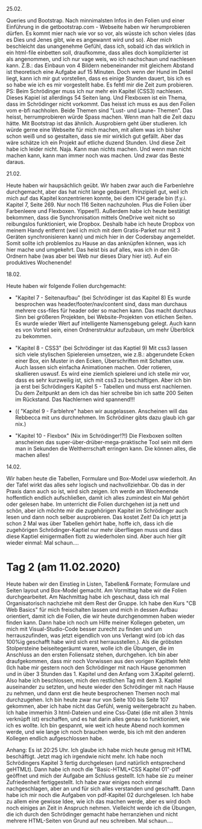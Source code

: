 25.02.

Queries und Bootstrap. Nach minnimalsten Infos in den Folien und einer Einführung in die getbootstrap.com - Webseite haben wir herumprobieren dürfen. Es kommt mier nach wie vor so vor, als wüsste ich schon vieles (das es Dies und Jenes gibt, wie es angewannt wird und so). Aber mich beschleicht das unangenehme Gefühl, dass ich, sobald ich das wirklich in ein html-file einbetten soll, draufkomme, dass alles doch komplizierter ist als angenommen, und ich nur vage weis, wo ich nachschaun und nachlesen kann. Z.B.: das Einbaun von 4 Bildern nebeneinander mit gleichem Abstand ist theoretisch eine Aufgabe auf 15 Minuten. Doch wenn der Hund im Deteil liegt, kann ich mir gut vorstellen, dass es einige Stunden dauert, bis ich es so habe wie ich es mir vorgestellt habe. Es fehtl mir die Zeit zum probieren. 
PS: Beim Schrödinger muss ich nur mehr ein Kapitel (CSS3) nachlesen. Dieses Kapiel ist allerdings 54 Seiten lang. Und Flexboxen ist ein Thema, dass im Schrödinger nicht vorkommt. Das heisst ich muss es aus den Folien vom e-bfi nachholen. Beide Themen sind "Lust- und Laune- Themen". Das heisst, herrumprobieren würde Spass machen. Wenn man halt die Zeit dazu hätte. Mit Bootstrap ist das ähnlich. Ausprobiern geht über studieren. Ich würde gerne eine Webseite für mich machen, mit allem was ich bisher schon weiß und so gestalten, dass sie mir wirklich gut gefällt. Aber das wäre schätze ich ein Projekt auf etliche duzend Stunden. Und diese Zeit habe ich leider nicht. Naja. Kann man nichts machen. Und wenn man nicht machen kann, kann man immer noch was machen. Und zwar das Beste daraus. 

21.02.

Heute haben wir haupsächlich geübt. Wir haben zwar auch die Farbenlehre durchgemacht, aber das hat nicht lange gedauert. Prinzipiell gut, weil ich mich auf das Kapitel konzentrieren konnte, bei dem ICH gerade bin (f.y.i. Kapitel 7, Seite 269. Nur noch 116 Seiten nachzuholen. Plus die Folien über Farbenleere und Flexboxen. Yippee!!). Außerdem habe ich heute bestätigt bekommen, dass die Synchronisation mittels OneDrive weit nicht so reibungslos funktioniert, wie Dropbox. Deshalb habe ich heute Dropbox von meinem Handy entfernt (weil ich mich mit dem Gratis-Parket nur mit 3 Geräten synchronisieren kann) und mich hier in der Codersbay angemeldet. Somit sollte ich problemlos zu Hause an das anknüpfen können, was ich hier mache und umgekehrt. Das heist bis auf alles, was ich in den Git-Ordnern habe (was aber bei Web nur dieses Diary hier ist). Auf ein produktives Wochenende!



18.02.

Heute haben wir folgende Folien durchgemacht:

- "Kapitel 7 - Seitenaufbau" (bei Schrödinger ist das Kapitel 8)
Es wurde besprochen was header/footer/nav/content sind, dass man durchaus
mehrere css-files für header oder so machen kann. Das macht durchaus Sinn 
bei größeren Projekten, bei Website-Projekten von etlichen Seiten. Es wurde
wieder Wert auf intelligente Namensgebung gelegt. Auch kann es von Vorteil
sein, einen Ordnerstruktur aufzubaun, um mehr Überblick zu bekommen. 

- "Kapitel 8 - CSS3" (bei Schrödinger ist das Kaptiel 9)
Mit css3 lassen sich viele stylischen Spielereien umsetzen, wie z.B.: 
abgerundete Ecken einer Box, ein Muster in den Ecken, Überschriften mit 
Schatten usw. Auch lassen sich einfacha Animationen machen. Oder rotieren, 
skallieren uswusf. Es wird eine ziemlich spielerei und ich stelle mir vor, 
dass es sehr kurzweilig ist, sich mit css3 zu beschäftigen. Aber ich bin ja 
erst bei Schrödingers Kapitel 5 - Tabellen und muss erst nachlernen. Du dem 
Zeitpunkt an dem ich das hier schreibe bin ich satte 200 Seiten im Rückstand.
Das Nachlernen wird spannend!!!

- (( "Kapitel 9 - Farblehre" haben wir ausgelassen. Anscheinen will das 
Rebbecca mit uns durchnehmen. Im Schrödiner gibts dazu glaub ich gar nix.)

- "Kapitel 10 - Flexbox" (Nix im Schrödinger!?!)
Die Flexboxen sollten anscheinen das super-über-drüber-mega-praktische Tool
sein mit dem man in Sekunden die Weltherrschaft erringen kann. Die können 
alles, die machen alles! 





14.02.

Wir haben heute die Tabellen, Formulare und Box-Model usw wiederholt.
An der Tafel wirkt das alles sehr logisch und nachvollziehbar. Ob das 
in der Praxis dann auch so ist, wird sich zeigen. Ich werde am Wochenende
hoffentlich endlich aufschließen, damit ich alles zumindest ein Mal gehört 
oder gelesen habe. 
Im unterricht die Folien durchgehen ist ja nett und schön, aber ich möchte
mir die zugehörigen Kapitel im Schrödinger auch lesen und dann noch selber
ausprobieren. Das kostet Zeit!
Da ich jetzt ja schon 2 Mal was über Tabellen gehört habe, hoffe ich, dass
ich die zugehörigen Schrödinger-Kaptiel nur mehr überfliegen muss und dass
diese Kaptiel einigermaßen flott zu wiederholen sind. Aber auch hier gilt
wieder einmal: Mal schaun....

# Tag 2 (am 11.02.2020)
Heute haben wir den Einstieg in Listen, Tabellen& Formate;
Formulare und Seiten layout und Box-Model gemacht.
Am Vormittag habe wir die Folien durchgearbeitet.
Am Nachmittag habe ich geschaut, dass ich mal Organisatorisch nachziehe
mit dem Rest der Gruppe. Ich habe den Kurs "CB Web Basics" für mich
freischalten lassen und mich in dessen Aufbau orientiert, damit ich die
Folien, die wir heute durchgenommen haben wieder finden kann.
Dann habe ich noch um Hilfe meiner Kollegen gebeten, um mich mit 
Visual-Studio-Code besser zurecht zu finden und um herrauszufinden,
was jetzt eigendlich von uns Verlangt wird (ob ich das 100%ig 
geschafft habe wird sich erst herrausstellen.).
Als die gröbsten Stolpersteine beiseitegeräumt waren, wolle ich die
Übungen, die im Anschluss an den ersten Foliensatz stehen, durchgehen.
Ich bin aber draufgekommen, dass mir noch Vorwissen aus den vorigen 
Kapitteln fehlt (Ich habe mir gestern noch den Schrödinger mit nach
Hause genommen und in über 3 Stunden das 1. Kapitel und den Anfang vom
3.Kapitel gelernt). 
Also habe ich beschlossen, mich den restlichen Tag mit dem 3. Kapitel
auseinander zu setzten, und heute wieder den Schrödinger mit nach 
Hause zu nehmen, und dann erst die heute besprochenen Themen noch mal 
durchzugehen. 
Ich bin heute zwar nur von Seite 100 bis Seite 107 gekommen, aber ich 
habe nicht das Gefühl, wenig weitergebracht zu haben. Ich habe immerhin
3 html-Dateien und eine Css-Datei (die mit allen 3 htmls verknüpft ist)
erschaffen, und es hat darin alles genau so funktioniert, wie ich es 
wollte. Ich bin gespannt, wie weit ich heute Abend noch kommen werde, und 
wie lange ich noch brauchen werde, bis ich mit den anderen Kollegen 
endlich aufgeschlossen habe. 

Anhang: Es ist 20:25 Uhr. Ich glaube ich habe mich heute genug mit HTML
beschäftigt. Jetzt mag ich irgendwie nicht mehr. Ich habe noch 
Schrödingers Kapitel 3 fertig durchgelesen (und natürlich entsprechend 
geHTMLt). Dann habe ich noch die "Basic-HTML+CSS Kapitel 01"-pdf 
geöffnet und mich der Aufgabe am Schluss gestellt. Ich habe sie zu meiner
Zufriedenheit fertiggestellt. Ich habe zwar einiges noch einmal 
nachgeschlagen, aber an und für sich alles verstanden und geschafft. 
Dann habe ich mir noch die Aufgaben von pdf-Kapitel 02 durchgelesen. Ich 
habe zu allem eine gewisse Idee, wie ich das machen werde, aber es wird 
doch noch einiges an Zeit in Anspruch nehmen. Vielleicht werde ich die
Übungen, die ich durch den Schrödinger gemacht habe herranziehen und 
nicht mehrere HTML-Seiten von Grund auf neu schreiben. Mal schaun....